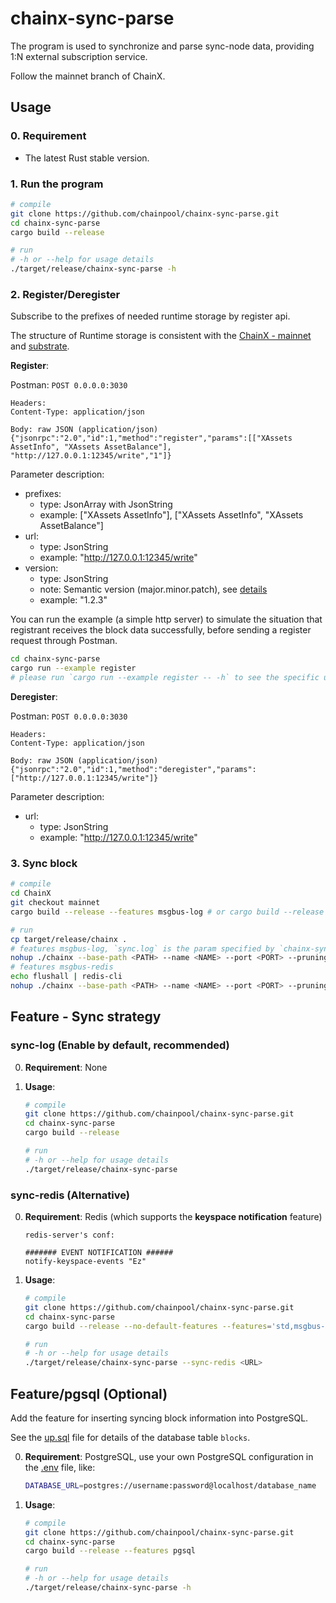 # chainx-sync-parse

The program is used to synchronize and parse sync-node data, 
providing 1:N external subscription service.

Follow the mainnet branch of ChainX.

## Usage

### 0. Requirement

- The latest Rust stable version.

### 1. Run the program

```bash
# compile
git clone https://github.com/chainpool/chainx-sync-parse.git
cd chainx-sync-parse
cargo build --release

# run
# -h or --help for usage details
./target/release/chainx-sync-parse -h
```

### 2. Register/Deregister

Subscribe to the prefixes of needed runtime storage by register api.

The structure of Runtime storage is consistent with the [ChainX - mainnet](https://github.com/chainpool/ChainX/tree/mainnet) and [substrate](https://github.com/chainpool/substrate).

**Register**:

Postman: `POST 0.0.0.0:3030`

```
Headers:
Content-Type: application/json

Body: raw JSON (application/json)
{"jsonrpc":"2.0","id":1,"method":"register","params":[["XAssets AssetInfo", "XAssets AssetBalance"], "http://127.0.0.1:12345/write","1"]}
```

Parameter description:

- prefixes: 
    - type: JsonArray with JsonString
    - example: ["XAssets AssetInfo"], ["XAssets AssetInfo", "XAssets AssetBalance"]
- url: 
    - type: JsonString
    - example: "http://127.0.0.1:12345/write"
- version: 
    - type: JsonString
    - note: Semantic version (major.minor.patch), see [details](https://github.com/semver/semver)
    - example: "1.2.3"

You can run the example (a simple http server) to simulate the situation 
that registrant receives the block data successfully, 
before sending a register request through Postman.

```bash
cd chainx-sync-parse
cargo run --example register
# please run `cargo run --example register -- -h` to see the specific usage.
```

**Deregister**:

Postman: `POST 0.0.0.0:3030`

```
Headers:
Content-Type: application/json

Body: raw JSON (application/json)
{"jsonrpc":"2.0","id":1,"method":"deregister","params":["http://127.0.0.1:12345/write"]}
```

Parameter description:

- url: 
    - type: JsonString
    - example: "http://127.0.0.1:12345/write"

### 3. Sync block

```bash
# compile
cd ChainX
git checkout mainnet
cargo build --release --features msgbus-log # or cargo build --release --features msgbus-redis (not recommanded)

# run
cp target/release/chainx .
# features msgbus-log, `sync.log` is the param specified by `chainx-sync-parse --sync-log=<PATH>`
nohup ./chainx --base-path <PATH> --name <NAME> --port <PORT> --pruning archive --rpc-port <PORT> --ws-port <PORT> --rpc-external --ws-external --no-grandpa &>> sync.log &
# features msgbus-redis
echo flushall | redis-cli
nohup ./chainx --base-path <PATH> --name <NAME> --port <PORT> --pruning archive --rpc-port <PORT> --ws-port <PORT> --rpc-external --ws-external --no-grandpa &
```

## Feature - Sync strategy

### sync-log (Enable by default, recommended)

0. **Requirement**: None

1. **Usage**:

    ```bash
    # compile
    git clone https://github.com/chainpool/chainx-sync-parse.git
    cd chainx-sync-parse
    cargo build --release
    
    # run
    # -h or --help for usage details
    ./target/release/chainx-sync-parse
    ```

### sync-redis (Alternative)

0. **Requirement**: Redis (which supports the **keyspace notification** feature)

    ```
    redis-server's conf:
    
    ####### EVENT NOTIFICATION ######
    notify-keyspace-events "Ez"
    ```

1. **Usage**:

    ```bash
    # compile
    git clone https://github.com/chainpool/chainx-sync-parse.git
    cd chainx-sync-parse
    cargo build --release --no-default-features --features='std,msgbus-redis'
    
    # run
    # -h or --help for usage details
    ./target/release/chainx-sync-parse --sync-redis <URL>
    ```

## Feature/pgsql (Optional)

Add the feature for inserting syncing block information into PostgreSQL.
 
See the [up.sql](migrations/2019-02-12-082211_create_blocks/up.sql) file for details of the database table `blocks`.

0. **Requirement**: PostgreSQL, use your own PostgreSQL configuration in the [.env](./.env) file, like:

    ```bash
    DATABASE_URL=postgres://username:password@localhost/database_name
    ```

1. **Usage**:

    ```bash
    # compile
    git clone https://github.com/chainpool/chainx-sync-parse.git
    cd chainx-sync-parse
    cargo build --release --features pgsql
    
    # run
    # -h or --help for usage details
    ./target/release/chainx-sync-parse -h
    ```
